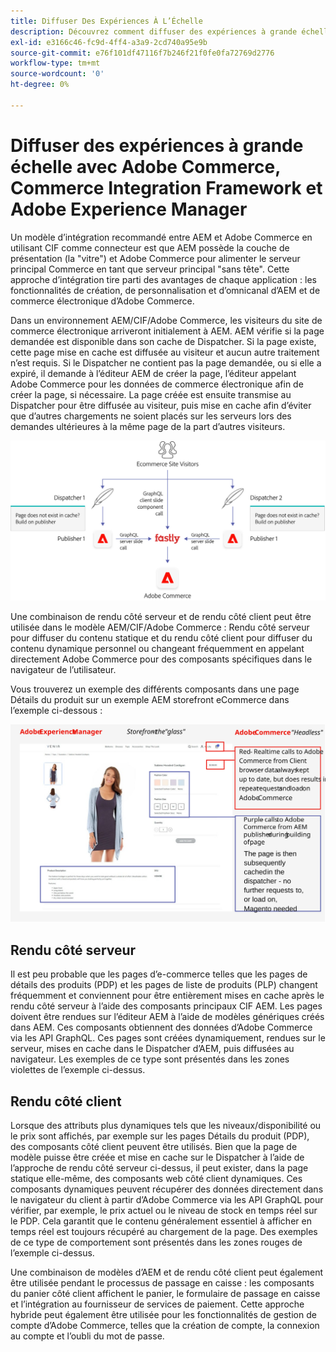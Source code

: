 ```yaml
---
title: Diffuser Des Expériences À L’Échelle
description: Découvrez comment diffuser des expériences à grande échelle avec Adobe Commerce et Adobe Experience Manager.
exl-id: e3166c46-fc9d-4ff4-a3a9-2cd740a95e9b
source-git-commit: e76f101df47116f7b246f21f0fe0fa72769d2776
workflow-type: tm+mt
source-wordcount: '0'
ht-degree: 0%

---
```


# Diffuser des expériences à grande échelle avec Adobe Commerce, Commerce Integration Framework et Adobe Experience Manager

Un modèle d’intégration recommandé entre AEM et Adobe Commerce en utilisant CIF comme connecteur est que AEM possède la couche de présentation (la &quot;vitre&quot;) et Adobe Commerce pour alimenter le serveur principal Commerce en tant que serveur principal &quot;sans tête&quot;. Cette approche d’intégration tire parti des avantages de chaque application : les fonctionnalités de création, de personnalisation et d’omnicanal d’AEM et de commerce électronique d’Adobe Commerce.

Dans un environnement AEM/CIF/Adobe Commerce, les visiteurs du site de commerce électronique arriveront initialement à AEM. AEM vérifie si la page demandée est disponible dans son cache de Dispatcher. Si la page existe, cette page mise en cache est diffusée au visiteur et aucun autre traitement n’est requis. Si le Dispatcher ne contient pas la page demandée, ou si elle a expiré, il demande à l’éditeur AEM de créer la page, l’éditeur appelant Adobe Commerce pour les données de commerce électronique afin de créer la page, si nécessaire. La page créée est ensuite transmise au Dispatcher pour être diffusée au visiteur, puis mise en cache afin d’éviter que d’autres chargements ne soient placés sur les serveurs lors des demandes ultérieures à la même page de la part d’autres visiteurs.

![Schéma d’aperçu de l’architecture d’Adobe Experience Manager et d’Adobe Commerce](../assets/commerce-at-scale/overview.png)

Une combinaison de rendu côté serveur et de rendu côté client peut être utilisée dans le modèle AEM/CIF/Adobe Commerce : Rendu côté serveur pour diffuser du contenu statique et du rendu côté client pour diffuser du contenu dynamique personnel ou changeant fréquemment en appelant directement Adobe Commerce pour des composants spécifiques
dans le navigateur de l’utilisateur.

Vous trouverez un exemple des différents composants dans une page Détails du produit sur un exemple AEM storefront eCommerce dans l’exemple ci-dessous :

![Schéma d’aperçu de l’architecture d’Adobe Experience Manager et d’Adobe Commerce](../assets/commerce-at-scale/product-details-page.svg)

## Rendu côté serveur

Il est peu probable que les pages d’e-commerce telles que les pages de détails des produits (PDP) et les pages de liste de produits (PLP) changent fréquemment et conviennent pour être entièrement mises en cache après le rendu côté serveur à l’aide des composants principaux CIF AEM. Les pages doivent être rendues sur l’éditeur AEM à l’aide de modèles génériques créés dans AEM. Ces composants obtiennent des données d’Adobe Commerce via les API GraphQL. Ces pages sont créées dynamiquement, rendues sur le serveur, mises en cache dans le Dispatcher d’AEM, puis diffusées au navigateur. Les exemples de ce type sont présentés dans les zones violettes de l’exemple ci-dessus.

## Rendu côté client

Lorsque des attributs plus dynamiques tels que les niveaux/disponibilité ou le prix sont affichés, par exemple sur les pages Détails du produit (PDP), des composants côté client peuvent être utilisés. Bien que la page de modèle puisse être créée et mise en cache sur le Dispatcher à l’aide de l’approche de rendu côté serveur ci-dessus, il peut exister, dans la page statique elle-même, des composants web côté client dynamiques. Ces composants dynamiques peuvent récupérer des données directement dans le navigateur du client à partir d’Adobe Commerce via les API GraphQL pour vérifier, par exemple, le prix actuel ou le niveau de stock en temps réel sur le PDP. Cela garantit que le contenu généralement essentiel à afficher en temps réel est toujours récupéré au chargement de la page. Des exemples de ce type de comportement sont présentés dans les zones rouges de l’exemple ci-dessus.

Une combinaison de modèles d’AEM et de rendu côté client peut également être utilisée pendant le processus de passage en caisse : les composants du panier côté client affichent le panier, le formulaire de passage en caisse et l’intégration au fournisseur de services de paiement. Cette approche hybride peut également être utilisée pour les fonctionnalités de gestion de compte d’Adobe Commerce, telles que la création de compte, la connexion au compte et l’oubli du mot de passe.
